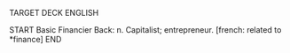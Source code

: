 TARGET DECK
ENGLISH

START
Basic
Financier
Back: n. Capitalist; entrepreneur. [french: related to *finance]
END
